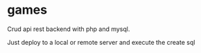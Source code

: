 # games
Crud api rest backend with php and mysql.

Just deploy to a local or remote server and execute the create sql
